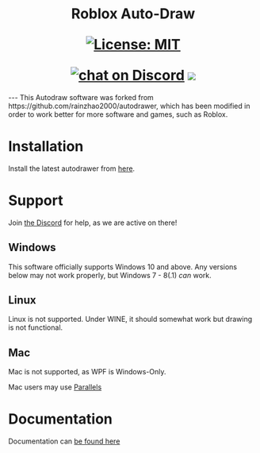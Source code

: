 <h1 align="center">
Roblox Auto-Draw

[![License: MIT](https://img.shields.io/badge/License-MIT-yellow.svg)](https://opensource.org/licenses/MIT)

 <a href="https://discord.gg/rwvUFraDnb">
    <img src="https://img.shields.io/discord/937117805805989890?logo=discord"
       alt="chat on Discord"></a>
<a href="https://github.com/badges/shields/pulse" alt="Activity">
    <img src="https://img.shields.io/github/commit-activity/m/badges/shields" /></a>
</h1>
---
This Autodraw software was forked from https://github.com/rainzhao2000/autodrawer, which has been modified in order to work better for more software and games, such as Roblox.

# Installation

 Install the latest autodrawer from [here](https://github.com/Siydge/autodraw-roblox/releases).
 
# Support

Join [the Discord](https://discord.gg/rwvUFraDnb) for help, as we are active on there!
 
## Windows

This software officially supports Windows 10 and above. Any versions below may not work properly, but Windows 7 - 8(.1) *can* work.

## Linux

Linux is not supported. Under WINE, it should somewhat work but drawing is not functional.

## Mac

Mac is not supported, as WPF is Windows-Only. 

Mac users may use [Parallels](https://www.parallels.com/au/products/desktop/)

# Documentation

Documentation can [be found here](https://siydge.github.io/autodraw-roblox/docs)
